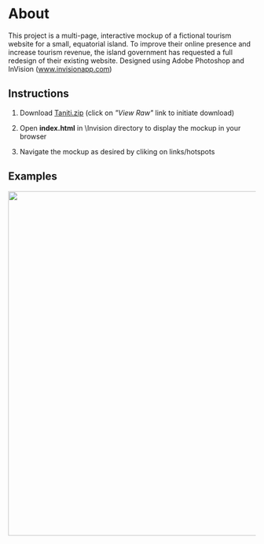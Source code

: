 # About
This project is a multi-page, interactive mockup of a fictional tourism website for a small, equatorial island. To improve their online presence and increase tourism revenue, the island government has requested a full redesign of their existing website. Designed using Adobe Photoshop and InVision (www.invisionapp.com)


## Instructions

  1. Download [Taniti.zip](taniti.zip) (click on *"View Raw"* link to initiate download)
 
  2. Open **index.html** in \Invision directory to display the mockup in your browser
  
  3. Navigate the mockup as desired by cliking on links/hotspots
  
## Examples

<img src="screen-recording.gif" width="1400" height="700" />
